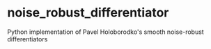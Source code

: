 # noise_robust_differentiator
Python implementation of Pavel Holoborodko's smooth noise-robust differentiators
